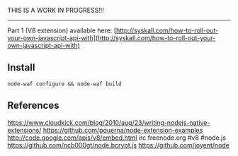 THIS IS A WORK IN PROGRESS!!!

---

Part 1 (V8 extension) available here: [http://syskall.com/how-to-roll-out-your-own-javascript-api-with](http://syskall.com/how-to-roll-out-your-own-javascript-api-with)

## Install ##

    node-waf configure && node-waf build

## References ## 

https://www.cloudkick.com/blog/2010/aug/23/writing-nodejs-native-extensions/
https://github.com/pquerna/node-extension-examples
http://code.google.com/apis/v8/embed.html
irc.freenode.org #v8 #node.js
https://github.com/ncb000gt/node.bcrypt.js
https://github.com/joyent/node
